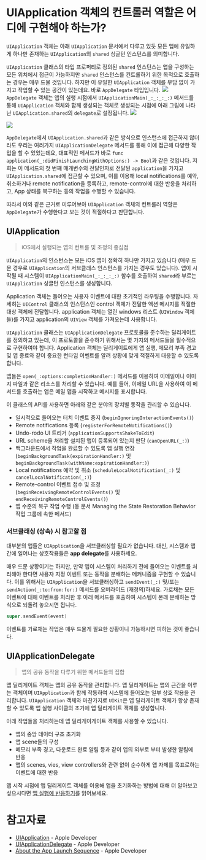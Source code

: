 # UIApplication 객체의 컨트롤러 역할은 어디에 구현해야 하는가?
`UIApplication` 객체는 아래 `UIApplication` 문서에서 다루고 있듯 모든 앱에 유일하게 하나만 존재하는 `UIApplication`의 `shared` 싱글턴 인스턴스를 의미합니다. 

`UIApplication` 클래스의 타입 프로퍼티로 정의된 `shared` 인스턴스는 앱을 구성하는 모든 위치에서 접근이 가능하지만 `shared` 인스턴스를 컨트롤하기 위한 목적으로 호출하는 경우는 매우 드물 것입니다. 하지만 이 유일한 `UIApplication` 객체를 부담 없이 가지고 작업할 수 있는 공간이 있는데요. 바로 `AppDelegate` 타입입니다.
![](https://images.velog.io/images/ryan-son/post/e968e35f-008b-4d40-af77-bce1b222391f/image.png)
`AppDelegate` 객체는 앱의 실행 시점에서 `UIApplicationMain(_:_:_:_:)` 메서드를 통해 `UIApplication` 객체와 함께 생성되는 객체로 생성되는 시점에 아래 그림에 나타난 `UIApplication.shared`의 `delegate`로 설정됩니다.
![](https://images.velog.io/images/ryan-son/post/0ae8ccce-2cf4-4784-b3bd-34c6bb812c34/image.png)

![](https://images.velog.io/images/ryan-son/post/261de85b-392b-4af7-b0d4-bf71722a9e9d/image.png)

`AppDelegate`에서 `UIApplication.shared`과 같은 방식으로 인스턴스에 접근하지 않더라도 우리는 여러가지 `UIApplicationDelegate` 메서드를 통해 이에 접근해 다양한 작업을 할 수 있었는데요, 대표적인 메서드가 바로 `func application(_:didFinishLaunchingWithOptions:) -> Bool`과 같은 것입니다. 저희는 이 메서드의 첫 번째 매개변수의 전달인자로 전달된 `application`을 가지고 `UIApplication.shared`에 접근할 수 있으며, 이를 이용해 local notifications를 예약, 취소하거나 remote notification을 등록하고, remote-control에 대한 반응을 처리하고, App 상태를 복구하는 등의 작업을 수행할 수 있습니다.

따라서 이와 같은 근거로 미루어보아 `UIApplication` 객체의 컨트롤러 역할은 `AppDelegate`가 수행한다고 보는 것이 적절하다고 판단합니다.

## UIApplication
> iOS에서 실행되는 앱의 컨트롤 및 조정의 중심점

`UIApplication`의 인스턴스는 모든 iOS 앱이 정확히 하나만 가지고 있습니다 (매우 드문 경우로 `UIApplication`의 서브클래스 인스턴스를 가지는 경우도 있습니다). 앱이 시작될 때 시스템이 `UIApplicationMain(_:_:_:_:)` 함수를 호출하여 `shared`라 부르는 `UIApplication` 싱글턴 인스턴스를 생성합니다.

Application 객체는 들어오는 사용자 이벤트에 대한 초기적인 라우팅을 수행합니다. 자세히는 `UIControl` 클래스의 인스턴스인 control 객체가 전달한 액션 메시지를 적절한 대상 객체에 전달합니다. application 객체는 열린 windows 리스트 (`UIWindow` 객체들)를 가지고 application의 `UIView` 객체를 가져오는데 사용합니다.

`UIApplication` 클래스는 `UIApplicationDelegate` 프로토콜을 준수하는 딜리게이트를 정의하고 있는데, 이 프로토콜을 준수하기 위해서는 몇 가지의 메서드들을 필수적으로 구현하여야 합니다. Application 객체는 딜리게이트에게 앱 실행, 메모리 부족 경고 및 앱 종료와 같이 중요한 런타임 이벤트를 알려 상황에 맞게 적절하게 대응할 수 있도록 합니다.

앱들은 `open(_:options:completionHandler:)` 메서드를 이용하여 이메일이나 이미지 파일과 같은 리소스를 처리할 수 있습니다. 예를 들어, 이메일 URL을 사용하여 이 메서드를 호출하는 앱은 메일 앱을 시작하고 메시지를 표시합니다.

이 클래스의 API를 사용하면 아래와 같은 분야의 장치별 동작을 관리할 수 있습니다.

- 일시적으로 들어오는 터치 이벤트 중지 (`beginIgnoringInteractionEvents()`)
- Remote notifications 등록 (`registerForRemoteNotifications()`)
- Undo-rodo UI 트리거 (`applicationSupportsShakeToEdit`)
- URL scheme을 처리할 설치된 앱이 등록되어 있는지 판단 (`canOpenURL(_:)`)
- 백그라운드에서 작업을 완료할 수 있도록 앱 실행 연장 (`beginBackgroundTask(expirationHandler:)` 및 `beginBackgroundTask(withName:expirationHandler:)`)
- Local notifications 예약 및 취소 (`scheduleLocalNotification(_:)` 및 `cancelLocalNotification(_:)`)
- Remote-control 이벤트 접수 및 조정 (`beginReceivingRemoteControlEvents()` 및 `endReceivingRemoteControlEvents()`)
- 앱 수준의 복구 작업 수행 (동 문서 Managing the State Restoration Behavior 작업 그룹에 속한 메서드)

### 서브클래싱 (상속) 시 참고할 점
대부분의 앱들은 `UIApplication`을 서브클래싱할 필요가 없습니다. 대신, 시스템과 앱 간에 일어나는 상호작용들은 **app delegate**를 사용하세요.

매우 드문 상황이기는 하지만, 만약 앱이 시스템이 처리하기 전에 들어오는 이벤트를 처리해야 한다면 사용자 지정 이벤트 또는 동작을 분배하는 메커니즘을 구현할 수 있습니다. 이를 위해서는 `UIApplication`을 서브클래싱하고 `sendEvent(_:)` 및/또는 `sendAction(_:to:from:for:)` 메서드를 오버라이드 (재정의)하세요. 가로채는 모든 이벤트에 대해 이벤트를 처리한 후 아래 메서드를 호출하여 시스템이 본래 분배하는 방식으로 되돌려 놓으시면 됩니다.
```swift
super.sendEvent(event)
```
이벤트를 가로채는 작업은 매우 드물게 필요한 상황이니 가능하시면 피하는 것이 좋습니다.

## UIApplicationDelegate
> 앱의 공유 동작을 다루기 위한 메서드들의 집합

앱 딜리게이트 객체는 앱의 공유 동작을 관리합니다. 앱 딜리게이트는 앱의 근간을 이루는 객체이며 `UIApplication`과 함께 작동하여 시스템에 들어오는 일부 상호 작용을 관리합니다. `UIApplication` 객체와 마찬가지로 `UIKit`은 앱 딜리게이트 객체가 항상 존재할 수 있도록 앱 실행 사이클의 초기에 앱 딜리게이트 객체를 생성합니다.

아래 작업들을 처리하는데 앱 딜리게이게이트 객체를 사용할 수 있습니다.
- 앱의 중앙 데이터 구조 초기화
- 앱 scene들의 구성
- 메모리 부족 경고, 다운로드 완료 알림 등과 같이 앱의 외부로 부터 발생한 알림에 반응
- 앱의 scenes, vies, view controllers와 관련 없이 순수하게 앱 자체를 목표로하는 이벤트에 대한 반응

앱 시작 시점에 앱 딜리게이트 객체를 이용해 앱을 초기화하는 방법에 대해 더 알아보고 싶으시다면 [앱 실행에 반응하기](https://developer.apple.com/documentation/uikit/app_and_environment/responding_to_the_launch_of_your_app)를 읽어보세요.

# 참고자료
- [UIApplication](https://developer.apple.com/documentation/uikit/uiapplication/) - Apple Developer
- [UIApplicationDelegate](https://developer.apple.com/documentation/uikit/uiapplicationdelegate) - Apple Developer
- [About the App Launch Sequence](https://developer.apple.com/documentation/uikit/app_and_environment/responding_to_the_launch_of_your_app/about_the_app_launch_sequence) - Apple Developer

